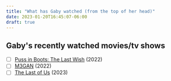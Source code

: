 ```yaml
---
title: "What has Gaby watched (from the top of her head)"
date: 2023-01-20T16:45:07-06:00
draft: true
---
```


## Gaby's recently watched movies/tv shows


- [ ] [Puss in Boots: The Last Wish](https://www.imdb.com/title/tt3915174/) (2022)
- [ ] [M3GAN](https://www.imdb.com/title/tt8760708/) (2022)
- [ ] [The Last of Us](https://www.imdb.com/title/tt3581920/) (2023)
